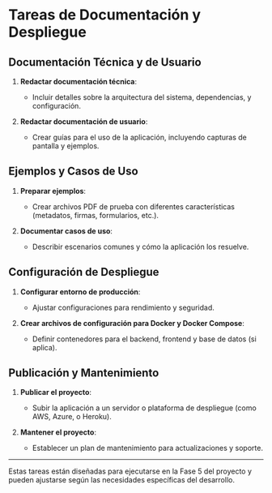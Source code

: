 # Tareas de Documentación y Despliegue

## Documentación Técnica y de Usuario
1. **Redactar documentación técnica**:
   - Incluir detalles sobre la arquitectura del sistema, dependencias, y configuración.

2. **Redactar documentación de usuario**:
   - Crear guías para el uso de la aplicación, incluyendo capturas de pantalla y ejemplos.

## Ejemplos y Casos de Uso
1. **Preparar ejemplos**:
   - Crear archivos PDF de prueba con diferentes características (metadatos, firmas, formularios, etc.).

2. **Documentar casos de uso**:
   - Describir escenarios comunes y cómo la aplicación los resuelve.

## Configuración de Despliegue
1. **Configurar entorno de producción**:
   - Ajustar configuraciones para rendimiento y seguridad.

2. **Crear archivos de configuración para Docker y Docker Compose**:
   - Definir contenedores para el backend, frontend y base de datos (si aplica).

## Publicación y Mantenimiento
1. **Publicar el proyecto**:
   - Subir la aplicación a un servidor o plataforma de despliegue (como AWS, Azure, o Heroku).

2. **Mantener el proyecto**:
   - Establecer un plan de mantenimiento para actualizaciones y soporte.

---

Estas tareas están diseñadas para ejecutarse en la Fase 5 del proyecto y pueden ajustarse según las necesidades específicas del desarrollo.
